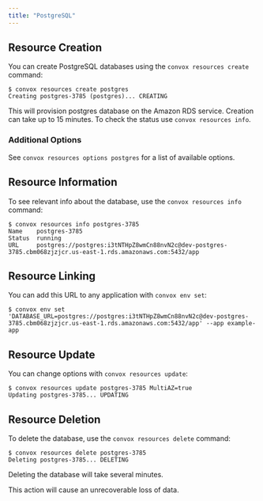 ```yaml
---
title: "PostgreSQL"
---
```


## Resource Creation

You can create PostgreSQL databases using the `convox resources create` command:

    $ convox resources create postgres
    Creating postgres-3785 (postgres)... CREATING

This will provision postgres database on the Amazon RDS service. Creation can take up to 15 minutes. To check the status use `convox resources info`.

### Additional Options

See `convox resources options postgres` for a list of available options.

## Resource Information

To see relevant info about the database, use the `convox resources info` command:

    $ convox resources info postgres-3785
    Name    postgres-3785
    Status  running
    URL     postgres://postgres:i3tNTHpZ8wmCn88nvN2c@dev-postgres-3785.cbm068zjzjcr.us-east-1.rds.amazonaws.com:5432/app

## Resource Linking

You can add this URL to any application with `convox env set`:

    $ convox env set 'DATABASE_URL=postgres://postgres:i3tNTHpZ8wmCn88nvN2c@dev-postgres-3785.cbm068zjzjcr.us-east-1.rds.amazonaws.com:5432/app' --app example-app

## Resource Update

You can change options with `convox resources update`:

    $ convox resources update postgres-3785 MultiAZ=true
    Updating postgres-3785... UPDATING

## Resource Deletion

To delete the database, use the `convox resources delete` command:

    $ convox resources delete postgres-3785
    Deleting postgres-3785... DELETING

Deleting the database will take several minutes.

<div class="block-callout block-show-callout type-warning" markdown="1">
This action will cause an unrecoverable loss of data.
</div>
